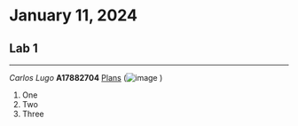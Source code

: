 # January 11, 2024
## Lab 1
---
*Carlos Lugo*
**A17882704**
[Plans](https://plans.ucsd.edu/)
(![image](https://github.com/c2lugo/cse15l-lab-reports/assets/156368539/4c0d66a6-47b3-40ec-b420-a63be63f7463)
)
1. One
2. Two
3. Three
